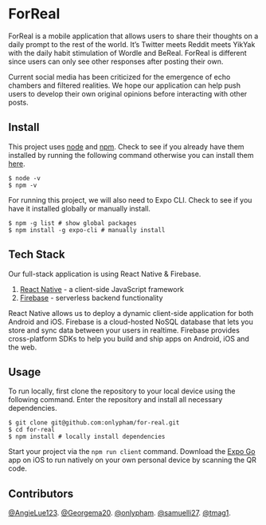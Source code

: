 # ForReal

ForReal is a mobile application that allows users to share their thoughts on a daily prompt to the rest of the world. It’s Twitter meets Reddit meets YikYak with the daily habit stimulation of Wordle and BeReal. ForReal is different since users can only see other responses after posting their own.

Current social media has been criticized for the emergence of echo chambers and filtered realities. We hope our application can help push users to develop their own original opinions before interacting with other posts.

## Install

This project uses [node](http://nodejs.org) and [npm](https://npmjs.com). Check to see if you already have them installed by running the following command otherwise you can install them [here](https://docs.npmjs.com/downloading-and-installing-node-js-and-npm).

```
$ node -v
$ npm -v
```

For running this project, we will also need to Expo CLI. Check to see if you have it installed globally or manually install.

```
$ npm -g list # show global packages
$ npm install -g expo-cli # manually install
```

## Tech Stack

Our full-stack application is using React Native & Firebase.

1. [React Native](https://reactnative.dev/docs/getting-started) - a client-side JavaScript framework
2. [Firebase](https://nodejs.org/en/docs/) - serverless backend functionality

React Native allows us to deploy a dynamic client-side application for both Android and iOS. Firebase is a cloud-hosted NoSQL database that lets you store and sync data between your users in realtime. Firebase provides cross-platform SDKs to help you build and ship apps on Android, iOS and the web.

## Usage

To run locally, first clone the repository to your local device using the following command. Enter the repository and install all necessary dependencies.

```
$ git clone git@github.com:onlypham/for-real.git
$ cd for-real
$ npm install # locally install dependencies
```

Start your project via the `npm run client` command. Download the [Expo Go](https://expo.dev/client) app on iOS to run natively on your own personal device by scanning the QR code.

## Contributors

[@AngieLue123](https://github.com/AngieLue123).
[@Georgema20](https://github.com/Georgema20).
[@onlypham](https://github.com/onlypham).
[@samuelli27](https://github.com/samuelli27).
[@tmag1](https://github.com/tmag1).